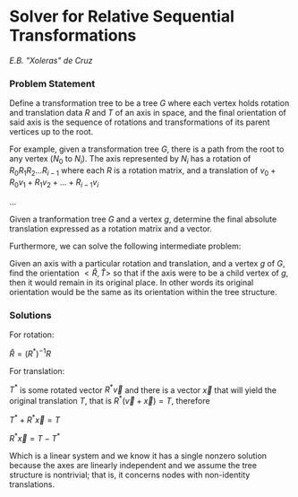 # Solver for Relative Sequential Transformations

*E.B. "Xoleras" de Cruz*

### Problem Statement
Define a transformation tree to be a tree $G$ where each vertex holds rotation and translation data $R$ and $T$ of an axis in space, and the final orientation of said axis is the sequence of rotations and transformations of its parent vertices up to the root.

For example, given a transformation tree $G$, there is a path from the root to any vertex ($N_0$ to $N_i$). The axis represented by $N_i$ has a rotation of $R_0 R_1 R_2 ... R_{i-1}$ where each $R$ is a rotation matrix, and a translation of $v_0 + R_0 v_1 + R_1 v_2 + ... + R_{i-1} v_i$

...

Given a tranformation tree $G$ and a vertex $g$, determine the final absolute translation expressed as a rotation matrix and a vector.

Furthermore, we can solve the following intermediate problem:

Given an axis with a particular rotation and translation, and a vertex $g$ of $G$, find the orientation $<\hat{R}, \hat{T}>$ so that if the axis were to be a child vertex of $g$, then it would remain in its original place. In other words its original orientation would be the same as its orientation within the tree structure.

### Solutions

For rotation:


$\hat{R} = (R^*)^{-1}R$

For translation:

$T^{\ast}$ is some rotated vector $R^{\ast} \vec{v}$ and there is a vector $\vec{x}$ that will yield the original translation $T$, that is $R^*(\vec{v} + \vec{x}) = T$, therefore


$T^{\ast} + R^{\ast} \vec{x} = T$

$R^{\ast} \vec{x} = T - T^*$

Which is a linear system and we know it has a single nonzero solution because the axes are linearly independent and we assume the tree structure is nontrivial; that is, it concerns nodes with non-identity translations.
